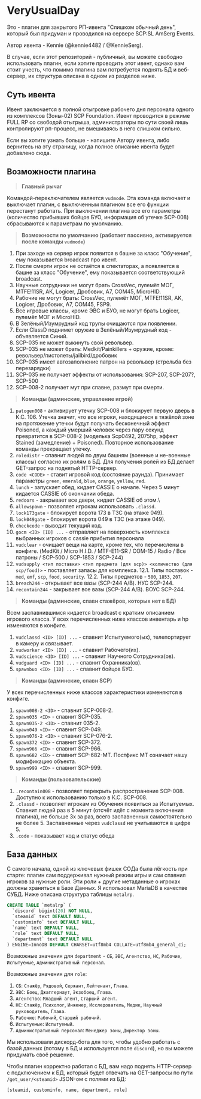 # VeryUsualDay

Это - плагин для закрытого РП-ивента "Слишком обычный день", который был придуман и проводился на сервере SCP:SL AmSerg Events.

Автор ивента - Kennie (@kennie4482 / @KennieSerg).

В случае, если этот репозиторий - публичный, вы можете свободно использовать плагин, если хотите проводить этот ивент, однако вам стоит учесть, что помимо плагина вам потребуется поднять БД и веб-сервер, их структура описана в одном из разделов ниже.

## Суть ивента
Ивент заключается в полной отыгровке рабочего дня персонала одного из комплексов (Зоны-02) SCP Foundation. Ивент проводится в режиме FULL RP со свободой отыгрыша, администраторы по сути своей лишь контролируют рп-процесс, не вмешиваясь в него слишком сильно.

Если вы хотите узнать больше - напишите Автору ивента, либо вернитесь на эту страницу, когда полное описание ивента будет добавлено сюда.

## Возможности плагина
> **Главный рычаг**

Командой-переключателем является `vudmode`. Эта команда включает и выключает плагин, с выключенным плагином все его функции перестанут работать. При выключении плагина все его параметры (количество прибывших бойцов БУО, информация об утечке SCP-008) сбрасываются к параметрам по умолчанию.

> **Возможности по умолчанию (работает пассивно, активируется после команды `vudmode`)**

1. При заходе на сервер игрок появится в башне за класс "Обучение", ему показывается broadcast про ивент.
2. После смерти игрок не остаётся в спектаторах, а появляется в башне за класс "Обучение", ему показывается соответствующий broadcast.
3. Научные сотрудники не могут брать CrossVec, пулемёт МОГ, MTFE!11SR, AK, Logicer, Дробовик, A7, COM45, MicroHID.
4. Рабочие не могут брать: CrossVec, пулемёт МОГ, MTFE!11SR, AK, Logicer, Дробовик, A7, COM45, FSP9.
5. Все игровые классы, кроме ЭВС и БУО, не могут брать Logicer, пулемёт МОГ и MicroHID.
6. В Зелёный/Изумрудный код трупы очищаются при появлении.
7. Если ClassD поднимет оружие в Зелёный/Изумрудный код - объявляется Синий.
8. SCP-035 не может выкинуть свой револьвер.
9. SCP-035 не может брать: Medkit/Painkillers + оружие, кроме: револьвер/пистолеты/jailbird/дробовик
10. SCP-035 имеет автозаполнение патрон на револьвер (стрельба без перезарядки)
11. SCP-035 не получает эффекты от использования: SCP-207, SCP-207?, SCP-500
12. SCP-008-2 получает мут при спавне, размут при смерти.

> **Команды (админские, управление игрой)**

1. `patogen008` - активирует утечку SCP-008 и блокирует первую дверь в К.С. 106. Утечка значит, что все игроки, находящиеся в тяжёлой зоне на протяжение утечки будут получать бесконечный эффект Poisoned, а каждый умерший человек через пару секунд превратится в SCP-008-2 (моделька Scp0492, 2075hp, эффект Stained (замедление) + Poisoned). Повторное использование команды прекращает утечку.
2. `roledistr` - спавнит людей по двум башням (военные и не-военные классы) согласно их ролям в БД. Для получения ролей из БД делает GET-запрос на поднятый HTTP-сервер.
3. `code <CODE>` - ставит игровой код (состояние раунда). Принимает параметры `green`, `emerald`, `blue`, `orange`, `yellow`, `red`.
4. `lunch` - запускает обед, кидает CASSIE о начале. Через 5 минут кидается CASSIE об окончании обеда.
5. `redoors` - закрывает все двери, кидает CASSIE об этом.\
6. `allowspawn` - позволяет игрокам использовать `.classd`.
7. `lock173gate` - блокирует ворота 173 в ТЗС (на этаже 049).
8. `lock049gate` - блокирует ворота 049 в ТЗС (на этаже 049).
9. `checkcode` - выводит текущий код.
10. `gocm <ID> [ID] ...` - отправляет на поверхность комплекса выбранных игроков с cassie прибытия персонала
11. `vudclear` - очищает вещи на карте, кроме тех, что перечислены в конфиге. (MedKit / Micro H.I.D. / MTF-E11-SR / COM-15 / Radio / Все патроны / SCP-500 / SCP-1853 / SCP-244)
12. `vudsupply <тип поставки> <тип предмета (для scp)> <количество (для scp/food)>` - поставляет запасы для комплекса.
12.1. Типы поставок - `med`, `emf`, `scp`, `food`, `security`.
12.2. Типы предметов - `500`, `1853`, `207`.
13. `breach244` - открывает все вазы (SCP-244 A/B). НУС SCP-244.
14. `recontain244` - закрывает все вазы (SCP-244 A/B). ВОУС SCP-244.

> **Команды (админские, спавн стажёров, которых нет в БД)**

Всем заспавнившимся кидается broadcast с кратким описанием игрового класса. У всех перечисленных ниже классов инвентарь и hp изменяются в конфиге.

1. `vudclassd <ID> [ID] ...` - спавнит Испытуемого(ых), телепортирует в камеру и связывает.
2. `vudworker <ID> [ID] ...` - спавнит Рабочего(их).
3. `vudscience <ID> [ID] ...` - спавнит Научного Сотрудника(ов).
4. `vudguard <ID> [ID] ...` - спавнит Охранника(ов).
5. `spawnbuo <ID> [ID] ...` - спавнит бойцов БУО.

> **Команды (админские, спавн SCP)**

У всех перечисленных ниже классов характеристики изменяются в конфиге.

1. `spawn008-2 <ID>` - спавнит SCP-008-2.
2. `spawn035 <ID>` - спавнит SCP-035.
3. `spawn035-2 <ID>` - спавнит 035-2.
4. `spawn049 <ID>` - спавнит SCP-049.
5. `spawn076-2 <ID>` - спавнит SCP-076-2.
6. `spawn372 <ID>` - спавнит SCP-372.
7. `spawn966 <ID>` - спавнит SCP-966.
8. `spawn682 <ID>` - спавнит SCP-682-MT. Постфикс MT означает нашу модификацию объекта.
9. `spawn999 <ID>` - спавнит SCP-999.

> **Команды (пользовательские)**

1. `.recontain008` - позволяет перекрыть распространение SCP-008. Доступно к использованию только в К.С. SCP-008.
2. `.classd` - позволяет игрокам из Обучения появиться за Испытуемых. Спавнит людей раз в 5 минут (отсчёт идёт с момента включения плагина), не больше 3х за раз, всего заспавненных самостоятельно не более 5. Заспавненные через `vudclassd` не учитываются в цифре 5.
3. `.code` - показывает код и статус обеда

## База данных

С самого начала, одной из ключевых фишек СОДа была лёгкость при старте: плагин сам поддерживал нужный режим игры и сам спавнил игроков за нужные роли. Эти роли + другие метаданные о игроках должны храниться в Базе Данных.
Я использовал MariaDB в качестве СУБД. Ниже описана структура таблицы `metalrp`.

```sql
CREATE TABLE `metalrp` (
  `discord` bigint(20) NOT NULL,
  `steamid` text DEFAULT NULL,
  `custominfo` text DEFAULT NULL,
  `name` text DEFAULT NULL,
  `role` text DEFAULT NULL,
  `department` text DEFAULT NULL
) ENGINE=InnoDB DEFAULT CHARSET=utf8mb4 COLLATE=utf8mb4_general_ci;
```
Возможные значения для `department` - `СБ`, `ЭВС`, `Агентство`, `НС`, `Рабочие`, `Испытуемые`, `Административный персонал`.

Возможные значения для `role`:
1. `СБ`: `Стажёр`, `Рядовой`, `Сержант`, `Лейтенант`, `Глава`.
2. `ЭВС`: `Боец`, `Джаггернаут`, `Экзобоец`, `Глава`.
3. `Агентство`: `Младший агент`, `Старший агент`.
4. `НС`: `Стажёр`, `Психолог`, `Инженер`, `Исследователь`, `Медик`, `Научный руководитель`, `Глава`.
5. `Рабочие`: `Рабочий`, `Старший рабочий`.
6. `Испытуемые`: `Испытуемый`.
7. `Административный персонал`: `Менеджер зоны`, `Директор зоны`.

Мы использовали дискорд-бота для того, чтобы удобно работать с базой данных (потому в БД и используется поле `discord`), но вы можете придумать своё решение.

Чтобы плагин корректно работал с БД, вам надо поднять HTTP-сервер с подключением к БД, который будет отвечать на GET-запросы по пути `/get_user/<steamid>` JSON-ом с полями из БД:
```
[steamid, custominfo, name, department, role]
```
